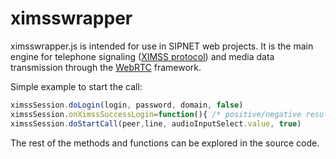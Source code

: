 # ximsswrapper
ximsswrapper.js is intended for use in SIPNET web projects. It is the main engine for telephone signaling ([XIMSS protocol](https://www.communigate.ru/CommuniGatePro/russian/XMLAPI.html)) and media data transmission through the [WebRTC](https://webrtc.org/) framework.

Simple example to start the call:

```javascript
ximssSession.doLogin(login, password, domain, false)
ximssSession.onXimssSuccessLogin=function(){ /* positive/negative result */ }
ximssSession.doStartCall(peer,line, audioInputSelect.value, true)
```

The rest of the methods and functions can be explored in the source code.
